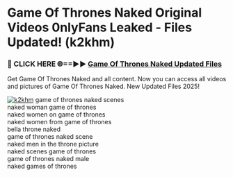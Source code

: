 # Game Of Thrones Naked Original Videos 0nlyFans Leaked - Files Updated! (k2khm)

<h3>🔴 CLICK HERE 🌐==►► <a href="https://tinyurl.com/up5wt9bj" rel="nofollow">Game Of Thrones Naked Updated Files</a></h3>

Get Game Of Thrones Naked and all content. Now you can access all videos and pictures of Game Of Thrones Naked. New Updated Files 2025!

[![k2khm](https://i.imgur.com/ABiUzMV.gif)](https://tinyurl.com/up5wt9bj)
game of thrones naked scenes<br>
naked woman game of thrones<br>
naked women on game of thrones<br>
naked women from game of thrones<br>
bella throne naked<br>
game of thrones naked scene<br>
naked men in the throne picture<br>
naked scenes game of thrones<br>
game of thrones naked male<br>
naked games of thrones